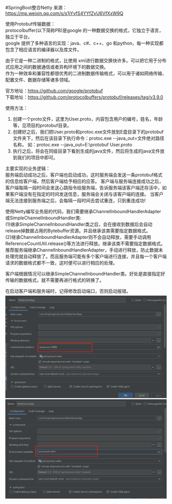 #SpringBoot整合Netty
来源：https://mp.weixin.qq.com/s/s1jYyfS4YYfZyU6VfXxW9Q

使用Protobuf传输数据：     
protocolbuffer(以下简称PB)是google 的一种数据交换的格式，它独立于语言，独立于平台。      
google 提供了多种语言的实现：java、c#、c++、go 和python，每一种实现都包含了相应语言的编译器以及库文件。          

由于它是一种二进制的格式，比使用 xml进行数据交换快许多。可以把它用于分布式应用之间的数据通信或者异构环境下的数据交换。           
作为一种效率和兼容性都很优秀的二进制数据传输格式，可以用于诸如网络传输、配置文件、数据存储等诸多领域。              

官方地址：https://github.com/google/protobuf        
下载地址：https://github.com/protocolbuffers/protobuf/releases/tag/v3.9.0

使用方法：      
1. 创建一个proto文件，这里为User.proto，内容包含用户的编号，姓名，年龄等，见项目的protobuf目录。     
2. 创建好之后，我们把User.proto和protoc.exe文件放到E盘目录下的protobuf文件夹下，然后在该目录下执行命令：protoc.exe --java_out=文件绝对路径名称。
   如：protoc.exe --java_out=E:\protobuf User.proto
3. 执行之后，将会在同级目录下看到生成的java文件，然后将生成的java文件放到我们的项目中即可。

主要实现的业务逻辑：        
服务端启动成功之后，客户端也启动成功，这时服务端会发送一条protobuf格式的信息给客户端，然后客户端给予相应的应答。
客户端与服务端连接成功之后，客户端每隔一段时间会发送心跳指令给服务端，告诉服务端该客户端还存活中，如果客户端没有在指定的时间发送信息，服务端会关闭与该客户端的连接。
当客户端无法连接到服务端之后，会每隔一段时间去尝试重连，只到重连成功!

使用Netty编写业务层的代码，我们需要继承ChannelInboundHandlerAdapter 或SimpleChannelInboundHandler类:     
(1)继承SimpleChannelInboundHandler类之后，会在接收到数据后会自动release掉数据占用的Bytebuffer资源。并且继承该类需要指定数据格式。          
(2)继承ChannelInboundHandlerAdapter则不会自动释放，需要手动调用ReferenceCountUtil.release()等方法进行释放。继承该类不需要指定数据格式。           
推荐服务端继承ChannelInboundHandlerAdapter，手动进行释放，防止数据未处理完就自动释放了。而且服务端可能有多个客户端进行连接，并且每一个客户端请求的数据格式都不一致，这时便可以进行相应的处理。    

客户端根据情况可以继承SimpleChannelInboundHandler类。好处是直接指定好传输的数据格式，就不需要再进行格式的转换了。     

在启动客户端和服务端时，记得修改启动端口，否则启动报错。
![设置启动端口](doc/设置客户端启动端口.jpg)
![设置启动端口](doc/设置服务端启动端口.jpg)


